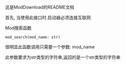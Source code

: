 这是ModDownload的README文档

首先, 当使用此接口时.启动器必须连接互联网

Mod搜索函数

	mod_search(mod_name: str)
	
很明显此函数调用只需要一个参数: mod_name

此参数要求为str类型的字符串,返回的是一个str类型的字符串
